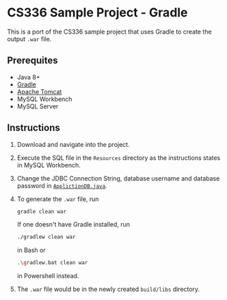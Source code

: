 # CS336 Sample Project - Gradle

This is a port of the CS336 sample project that uses Gradle to create the output `.war` file.

## Prerequites

-  Java 8+
-  [Gradle](https://gradle.org/)
-  [Apache Tomcat](http://tomcat.apache.org/)
-  MySQL Workbench
-  MySQL Server

## Instructions

1. Download and navigate into the project.
2. Execute the SQL file in the `Resources` directory as the instructions states in MySQL Workbench.
3. Change the JDBC Connection String, database username and database password in [`ApplictionDB.java`](src/main/java/com/cs336/pkg/ApplicationDB.java).
4. To generate the `.war` file, run

   ```sh
   gradle clean war
   ```

   If one doesn't have Gradle installed, run

   ```sh
   ./gradlew clean war
   ```

   in Bash or

   ```sh
   .\gradlew.bat clean war
   ```

   in Powershell instead.

5. The `.war` file would be in the newly created `build/libs` directory.
